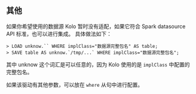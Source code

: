 ## 其他

如果你希望使用的数据源 Kolo 暂时没有适配，如果它符合 Spark datasource API 标准，也可以进行集成。
具体做法如下：

```
> LOAD unknow.`` WHERE implClass="数据源完整包名" AS table;
> SAVE table AS unknow.`/tmp/...` WHERE implClass="数据源完整包名";
```

其中 unknow 这个词汇是可以任意的，因为 Kolo 使用的是 `implClass` 中配置的完整包名。

如果该驱动有其他参数，可以放在 `where` 从句中进行配置。

